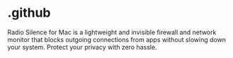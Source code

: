 # .github
Radio Silence for Mac is a lightweight and invisible firewall and network monitor that blocks outgoing connections from apps without slowing down your system. Protect your privacy with zero hassle.
